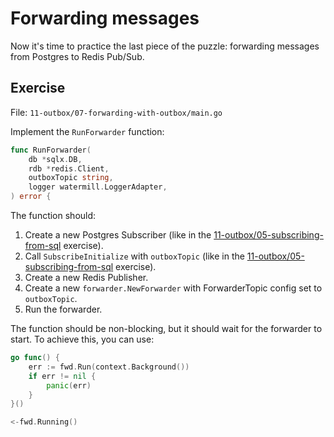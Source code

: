 # Forwarding messages

Now it's time to practice the last piece of the puzzle: forwarding messages from Postgres to Redis Pub/Sub.

## Exercise

File: `11-outbox/07-forwarding-with-outbox/main.go`

Implement the `RunForwarder` function:

```go
func RunForwarder(
	db *sqlx.DB,
	rdb *redis.Client,
	outboxTopic string,
	logger watermill.LoggerAdapter,
) error {
```

The function should:

1. Create a new Postgres Subscriber (like in the [11-outbox/05-subscribing-from-sql](/trainings/go-event-driven/exercise/f06083e3-e1ba-4682-ae4d-3f007bab0c20) exercise).
2. Call `SubscribeInitialize` with `outboxTopic` (like in the [11-outbox/05-subscribing-from-sql](/trainings/go-event-driven/exercise/f06083e3-e1ba-4682-ae4d-3f007bab0c20) exercise).
3. Create a new Redis Publisher.
4. Create a new `forwarder.NewForwarder` with ForwarderTopic config set to `outboxTopic`.
5. Run the forwarder.

The function should be non-blocking, but it should wait for the forwarder to start.
To achieve this, you can use:

```go
go func() {
    err := fwd.Run(context.Background())
    if err != nil {
        panic(err)
    }
}()

<-fwd.Running()
```

